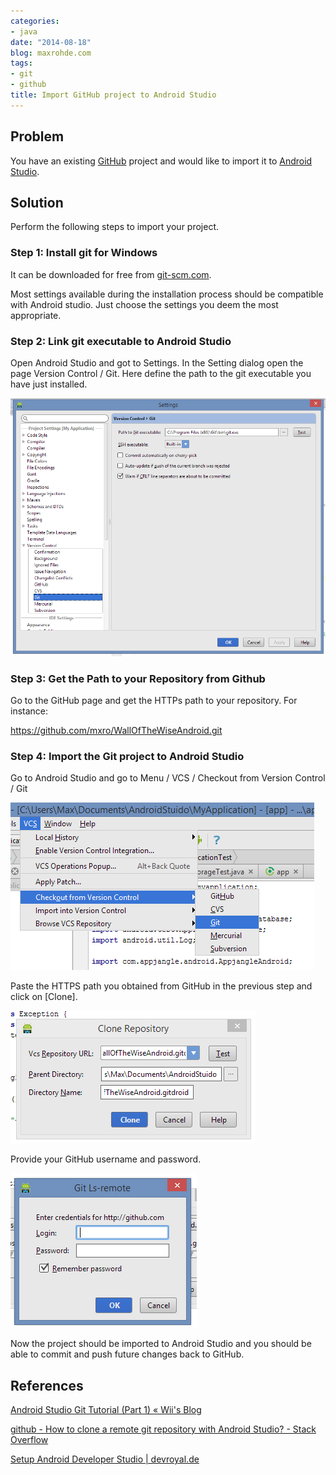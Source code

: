 ```yaml
---
categories:
- java
date: "2014-08-18"
blog: maxrohde.com
tags:
- git
- github
title: Import GitHub project to Android Studio
---
```


## Problem

You have an existing [GitHub](https://github.com/) project and would like to import it to [Android Studio](https://developer.android.com/sdk/installing/studio.html).

## Solution

Perform the following steps to import your project.

### Step 1: Install git for Windows

It can be downloaded for free from [git-scm.com](http://git-scm.com/downloads).

Most settings available during the installation process should be compatible with Android studio. Just choose the settings you deem the most appropriate.

### Step 2: Link git executable to Android Studio

Open Android Studio and got to Settings. In the Setting dialog open the page Version Control / Git. Here define the path to the git executable you have just installed.

![](images/081814_0135_importgithu1.png)

### Step 3: Get the Path to your Repository from Github

Go to the GitHub page and get the HTTPs path to your repository. For instance:

https://github.com/mxro/WallOfTheWiseAndroid.git

### Step 4: Import the Git project to Android Studio

Go to Android Studio and go to Menu / VCS / Checkout from Version Control / Git

![](images/081814_0135_importgithu2.png)

Paste the HTTPS path you obtained from GitHub in the previous step and click on \[Clone\].

![](images/081814_0135_importgithu3.png)

Provide your GitHub username and password.

![](images/081814_0135_importgithu4.png)

Now the project should be imported to Android Studio and you should be able to commit and push future changes back to GitHub.

## References

[Android Studio Git Tutorial (Part 1) « Wii's Blog](http://wii.logdown.com/posts/2013/11/15/android-studio-git-tutorial)

[github - How to clone a remote git repository with Android Studio? - Stack Overflow](http://stackoverflow.com/questions/16597092/how-to-clone-a-remote-git-repository-with-android-studio)

[Setup Android Developer Studio | devroyal.de](http://devroyal.de/setup-android-developer-studio/)